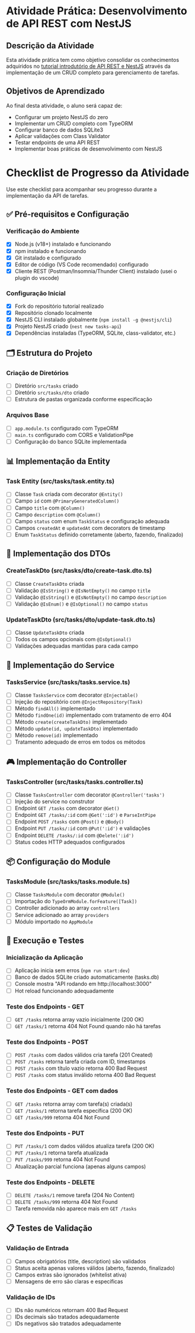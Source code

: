 # Atividade Prática: Desenvolvimento de API REST com NestJS

## Descrição da Atividade
Esta atividade prática tem como objetivo consolidar os conhecimentos adquiridos no [tutorial introdutório de API REST e NestJS](https://github.com/infoweb-pos/api-nest-notas-01-introducao) através da implementação de um CRUD completo para gerenciamento de tarefas.

## Objetivos de Aprendizado
Ao final desta atividade, o aluno será capaz de:
- Configurar um projeto NestJS do zero
- Implementar um CRUD completo com TypeORM
- Configurar banco de dados SQLite3
- Aplicar validações com Class Validator
- Testar endpoints de uma API REST
- Implementar boas práticas de desenvolvimento com NestJS

# Checklist de Progresso da Atividade

Use este checklist para acompanhar seu progresso durante a implementação da API de tarefas.

## ✅ Pré-requisitos e Configuração

### Verificação do Ambiente
- [X] Node.js (v18+) instalado e funcionando
- [X] npm instalado e funcionando
- [X] Git instalado e configurado
- [X] Editor de código (VS Code recomendado) configurado
- [X] Cliente REST (Postman/Insomnia/Thunder Client) instalado (usei o plugin do vscode)

### Configuração Inicial
- [X] Fork do repositório tutorial realizado
- [X] Repositório clonado localmente
- [X] NestJS CLI instalado globalmente (`npm install -g @nestjs/cli`)
- [X] Projeto NestJS criado (`nest new tasks-api`)
- [X] Dependências instaladas (TypeORM, SQLite, class-validator, etc.)

## 🗂️ Estrutura do Projeto

### Criação de Diretórios
- [ ] Diretório `src/tasks` criado
- [ ] Diretório `src/tasks/dto` criado
- [ ] Estrutura de pastas organizada conforme especificação

### Arquivos Base
- [ ] `app.module.ts` configurado com TypeORM
- [ ] `main.ts` configurado com CORS e ValidationPipe
- [ ] Configuração do banco SQLite implementada

## 📊 Implementação da Entity

### Task Entity (src/tasks/task.entity.ts)
- [ ] Classe `Task` criada com decorator `@Entity()`
- [ ] Campo `id` com `@PrimaryGeneratedColumn()`
- [ ] Campo `title` com `@Column()`
- [ ] Campo `description` com `@Column()`
- [ ] Campo `status` com enum `TaskStatus` e configuração adequada
- [ ] Campos `createdAt` e `updatedAt` com decorators de timestamp
- [ ] Enum `TaskStatus` definido corretamente (aberto, fazendo, finalizado)

## 📝 Implementação dos DTOs

### CreateTaskDto (src/tasks/dto/create-task.dto.ts)
- [ ] Classe `CreateTaskDto` criada
- [ ] Validação `@IsString()` e `@IsNotEmpty()` no campo `title`
- [ ] Validação `@IsString()` e `@IsNotEmpty()` no campo `description`
- [ ] Validação `@IsEnum()` e `@IsOptional()` no campo `status`

### UpdateTaskDto (src/tasks/dto/update-task.dto.ts)
- [ ] Classe `UpdateTaskDto` criada
- [ ] Todos os campos opcionais com `@IsOptional()`
- [ ] Validações adequadas mantidas para cada campo

## 🔧 Implementação do Service

### TasksService (src/tasks/tasks.service.ts)
- [ ] Classe `TasksService` com decorator `@Injectable()`
- [ ] Injeção do repositório com `@InjectRepository(Task)`
- [ ] Método `findAll()` implementado
- [ ] Método `findOne(id)` implementado com tratamento de erro 404
- [ ] Método `create(createTaskDto)` implementado
- [ ] Método `update(id, updateTaskDto)` implementado
- [ ] Método `remove(id)` implementado
- [ ] Tratamento adequado de erros em todos os métodos

## 🎮 Implementação do Controller

### TasksController (src/tasks/tasks.controller.ts)
- [ ] Classe `TasksController` com decorator `@Controller('tasks')`
- [ ] Injeção do service no construtor
- [ ] Endpoint `GET /tasks` com decorator `@Get()`
- [ ] Endpoint `GET /tasks/:id` com `@Get(':id')` e `ParseIntPipe`
- [ ] Endpoint `POST /tasks` com `@Post()` e `@Body()`
- [ ] Endpoint `PUT /tasks/:id` com `@Put(':id')` e validações
- [ ] Endpoint `DELETE /tasks/:id` com `@Delete(':id')`
- [ ] Status codes HTTP adequados configurados

## 📦 Configuração do Module

### TasksModule (src/tasks/tasks.module.ts)
- [ ] Classe `TasksModule` com decorator `@Module()`
- [ ] Importação do `TypeOrmModule.forFeature([Task])`
- [ ] Controller adicionado ao array `controllers`
- [ ] Service adicionado ao array `providers`
- [ ] Módulo importado no `AppModule`

## 🚀 Execução e Testes

### Inicialização da Aplicação
- [ ] Aplicação inicia sem erros (`npm run start:dev`)
- [ ] Banco de dados SQLite criado automaticamente (tasks.db)
- [ ] Console mostra "API rodando em http://localhost:3000"
- [ ] Hot reload funcionando adequadamente

### Teste dos Endpoints - GET
- [ ] `GET /tasks` retorna array vazio inicialmente (200 OK)
- [ ] `GET /tasks/1` retorna 404 Not Found quando não há tarefas

### Teste dos Endpoints - POST
- [ ] `POST /tasks` com dados válidos cria tarefa (201 Created)
- [ ] `POST /tasks` retorna tarefa criada com ID, timestamps
- [ ] `POST /tasks` com título vazio retorna 400 Bad Request
- [ ] `POST /tasks` com status inválido retorna 400 Bad Request

### Teste dos Endpoints - GET com dados
- [ ] `GET /tasks` retorna array com tarefa(s) criada(s)
- [ ] `GET /tasks/1` retorna tarefa específica (200 OK)
- [ ] `GET /tasks/999` retorna 404 Not Found

### Teste dos Endpoints - PUT
- [ ] `PUT /tasks/1` com dados válidos atualiza tarefa (200 OK)
- [ ] `PUT /tasks/1` retorna tarefa atualizada
- [ ] `PUT /tasks/999` retorna 404 Not Found
- [ ] Atualização parcial funciona (apenas alguns campos)

### Teste dos Endpoints - DELETE
- [ ] `DELETE /tasks/1` remove tarefa (204 No Content)
- [ ] `DELETE /tasks/999` retorna 404 Not Found
- [ ] Tarefa removida não aparece mais em `GET /tasks`

## 📋 Testes de Validação

### Validação de Entrada
- [ ] Campos obrigatórios (title, description) são validados
- [ ] Status aceita apenas valores válidos (aberto, fazendo, finalizado)
- [ ] Campos extras são ignorados (whitelist ativa)
- [ ] Mensagens de erro são claras e específicas

### Validação de IDs
- [ ] IDs não numéricos retornam 400 Bad Request
- [ ] IDs decimais são tratados adequadamente
- [ ] IDs negativos são tratados adequadamente
